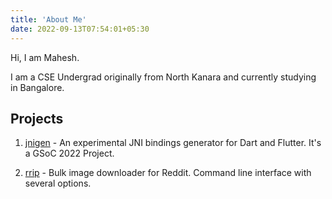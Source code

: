 ```yaml
---
title: 'About Me'
date: 2022-09-13T07:54:01+05:30
---
```


Hi, I am Mahesh.

I am a CSE Undergrad originally from North Kanara and currently studying in Bangalore.

## Projects
1. [jnigen](https://github.com/dart-lang/jnigen) - An experimental JNI bindings generator for Dart and Flutter. It's a GSoC 2022 Project.

2. [rrip](https://github.com/mahesh-hegde/rrip) - Bulk image downloader for Reddit. Command line interface with several options.

